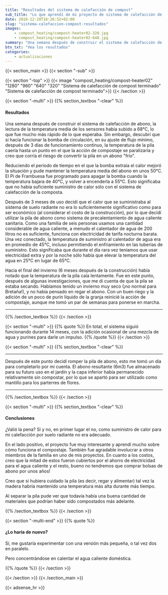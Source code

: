 ```yaml
---
title: "Resultados del sistema de calefacción de compost"
sub_title: "Lo que aprendí de mi proyecto de sistema de calefacción de compost"
date: 2018-12-28T16:26:52+02:00
slug: "sistema-calefaccion-compost-resultados"
images:
    - compost_heating/compost-heater02-320.jpg
    - compost_heating/compost-heater02-640.jpg
summary: "Una semana después de construir el sistema de calefacción de abono, la lectura de la temperatura media de los sensores había subido a 68°C, lo que ..."
btn_txt: "Vea los resultados"
categories:
    - actualizaciones
---
```


{{< section_main >}}
{{< section "-sub" >}}

{{< section "-top" >}}
{{< image "compost_heating/compost-heater02" "1280" "960" "640" "320" "Sistema de calefacción de compost terminado" "Sistema de calefacción de compost terminado">}}
{{< /section >}}

{{< section "-multi" >}}
{{% section_textbox "-clear" %}}

#### Resultados

Una semana después de construir el sistema de calefacción de abono, la lectura de la temperatura media de los sensores había subido a 68°C, lo que fue mucho más rápido de lo que esperaba. Sin embargo, descubrí que si hacía funcionar la bomba de circulación, en su ajuste de flujo mínimo, después de 3 días de funcionamiento continuo, la temperatura de la pila caería hasta un punto en el que la acción de compostaje se paralizaría y creo que corría el riesgo de convertir la pila en un abono "frío".

Reduciendo el período de tiempo en el que la bomba extraía el calor mejoró la situación y pude mantener la temperatura media del abono en unos 50°C. El Pi de Frambuesa fue programado para apagar la bomba cuando la temperatura bajara de 40°C, y volver a encenderla a 55°C. Esto significaba que no había suficiente suministro de calor sólo con el sistema de calefacción de la composta.

Después de 3 meses de uso decidí que el calor que se suministraba al sistema de suelo radiante no era lo suficientemente significativo como para ser económico (al considerar el costo de la construcción), por lo que decidí utilizar la pila de abono como sistema de precalentamiento de agua caliente sanitaria. Como una familia de seis personas usamos una cantidad considerable de agua caliente, a menudo el calentador de agua de 200 litros no es suficiente, funciona con electricidad de tarifa nocturna barata. Una vez conectado, la temperatura de suministro al calentador de agua era en promedio de 45°C, incluso permitiendo el enfriamiento en las tuberías de suministro. Esto significaba que durante el día rara vez teníamos que usar electricidad extra y por la noche sólo había que elevar la temperatura del agua en 25°C en lugar de 65°C.

Hacia el final del invierno (6 meses después de la construcción) había notado que la temperatura de la pila caía lentamente. Fue en este punto, después de algunas investigaciones, que me di cuenta de que la pila se estaba secando. Habíamos tenido un invierno muy seco (¡no normal para Bretaña!), y no había pensado en regar el abono. Con un buen riego y la adición de un poco de purín líquido de la granja reinicié la acción de compostaje, aunque me tomó un par de semanas para ponerse en marcha.

---

{{% /section_textbox %}}
{{< /section >}}

{{< section "-multi" >}}
{{% quote %}}
En total, el sistema siguió funcionando durante 14 meses, con la adición ocasional de una mezcla de agua y purines para darle un impulso.
{{% /quote %}}
{{< /section >}}

{{< section "-multi" >}}
{{% section_textbox "-clear" %}}

---

Después de este punto decidí romper la pila de abono, esto me tomó un día para completarlo por mi cuenta. El abono resultante (6m3) fue almacenado para su futuro uso en el jardín y la capa inferior había permanecido relativamente sin compostar, por lo que se apartó para ser utilizado como mantillo para los parterres de flores.

---

{{% /section_textbox %}}
{{< /section >}}

{{< section "-multi" >}}
{{% section_textbox "-clear" %}}

#### Conclusiones

¿Valió la pena? Sí y no, en primer lugar el no, como suministro de calor para mi calefacción por suelo radiante no era adecuado.

En el lado positivo, el proyecto fue muy interesante y aprendí mucho sobre cómo funciona el compostaje. También fue agradable involucrar a otros miembros de la familia en uno de mis proyectos. En cuanto a los costos, creo que la mitad de estos fueron cubiertos por el ahorro de electricidad para el agua caliente y el resto, bueno no tendremos que comprar bolsas de abono por unos años!

Creo que si hubiera cuidado la pila (es decir, regar y alimentar) tal vez la madera habría mantenido una temperatura más alta durante más tiempo.

Al separar la pila pude ver que todavía había una buena cantidad de materiales que podrían haber sido compostados más adelante.

{{% /section_textbox %}}
{{< /section >}}

{{< section "-multi-end" >}}
{{% quote %}}

#### ¿Lo haría de nuevo?

Sí, me gustaría experimentar con una versión más pequeña, o tal vez dos en paralelo.

Pero concentrándose en calentar el agua caliente doméstica.

{{% /quote %}}
{{< /section >}}

{{< /section >}}
{{< /section_main >}}

{{< adsense_hr >}}
